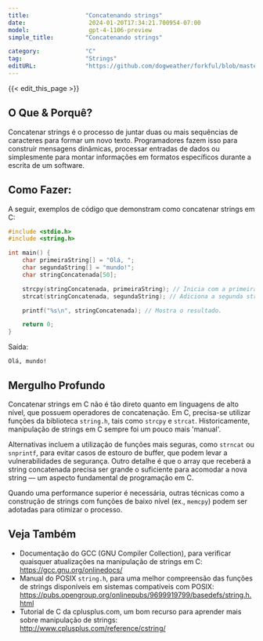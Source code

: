 ```yaml
---
title:                "Concatenando strings"
date:                  2024-01-20T17:34:21.700954-07:00
model:                 gpt-4-1106-preview
simple_title:         "Concatenando strings"

category:             "C"
tag:                  "Strings"
editURL:              "https://github.com/dogweather/forkful/blob/master/content/pt/c/concatenating-strings.md"
---
```


{{< edit_this_page >}}

## O Que & Porquê?

Concatenar strings é o processo de juntar duas ou mais sequências de caracteres para formar um novo texto. Programadores fazem isso para construir mensagens dinâmicas, processar entradas de dados ou simplesmente para montar informações em formatos específicos durante a escrita de um software.

## Como Fazer:

A seguir, exemplos de código que demonstram como concatenar strings em C:

```C
#include <stdio.h>
#include <string.h>

int main() {
    char primeiraString[] = "Olá, ";
    char segundaString[] = "mundo!";
    char stringConcatenada[50];

    strcpy(stringConcatenada, primeiraString); // Inicia com a primeira string.
    strcat(stringConcatenada, segundaString); // Adiciona a segunda string.

    printf("%s\n", stringConcatenada); // Mostra o resultado.

    return 0;
}
```

Saída:
```
Olá, mundo!
```

## Mergulho Profundo

Concatenar strings em C não é tão direto quanto em linguagens de alto nível, que possuem operadores de concatenação. Em C, precisa-se utilizar funções da biblioteca `string.h`, tais como `strcpy` e `strcat`. Historicamente, manipulação de strings em C sempre foi um pouco mais 'manual'.

Alternativas incluem a utilização de funções mais seguras, como `strncat` ou `snprintf`, para evitar casos de estouro de buffer, que podem levar a vulnerabilidades de segurança. Outro detalhe é que o array que receberá a string concatenada precisa ser grande o suficiente para acomodar a nova string — um aspecto fundamental de programação em C.

Quando uma performance superior é necessária, outras técnicas como a construção de strings com funções de baixo nível (ex., `memcpy`) podem ser adotadas para otimizar o processo.

## Veja Também

- Documentação do GCC (GNU Compiler Collection), para verificar quaisquer atualizações na manipulação de strings em C: https://gcc.gnu.org/onlinedocs/
- Manual do POSIX `string.h`, para uma melhor compreensão das funções de strings disponíveis em sistemas compatíveis com POSIX: https://pubs.opengroup.org/onlinepubs/9699919799/basedefs/string.h.html
- Tutorial de C da cplusplus.com, um bom recurso para aprender mais sobre manipulação de strings: http://www.cplusplus.com/reference/cstring/
